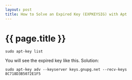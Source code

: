 ```yaml
---
layout: post
title: How to Solve an Expired Key (EXPKEYSIG) with Apt
---
```


{{ page.title }}
================

<link href="css/blackboard.css" rel="stylesheet">



<pre><code>sudo apt-key list
</code></pre>

You will see the expired key like this. Solution:

<pre><code>sudo apt-key adv --keyserver keys.gnupg.net --recv-keys 8C718D3B5072E1F5
</code></pre>
